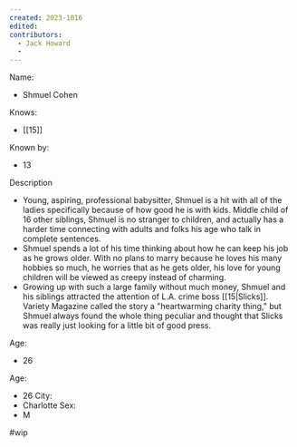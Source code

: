 ```yaml
---
created: 2023-1016
edited:
contributors:
  - Jack Howard
  - 
---
```


Name:
- Shmuel Cohen

Knows:
- [[15]]

Known by:
- 13

Description
- Young, aspiring, professional babysitter, Shmuel is a hit with all of the ladies specifically because of how good he is with kids. Middle child of 16 other siblings, Shmuel is no stranger to children, and actually has a harder time connecting with adults and folks his age who talk in complete sentences.
- Shmuel spends a lot of his time thinking about how he can keep his job as he grows older. With no plans to marry because he loves his many hobbies so much, he worries that as he gets older, his love for young children will be viewed as creepy instead of charming.
- Growing up with such a large family without much money, Shmuel and his siblings attracted the attention of L.A. crime boss [[15|Slicks]]. Variety Magazine called the story a "heartwarming charity thing," but Shmuel always found the whole thing peculiar and thought that Slicks was really just looking for a little bit of good press.

Age:
- 26

Age:
- 26
City:
- Charlotte
Sex:
- M

#wip
